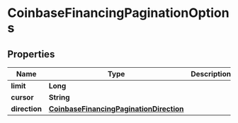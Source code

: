 
# CoinbaseFinancingPaginationOptions

## Properties
Name | Type | Description | Notes
------------ | ------------- | ------------- | -------------
**limit** | **Long** |  |  [optional]
**cursor** | **String** |  |  [optional]
**direction** | [**CoinbaseFinancingPaginationDirection**](CoinbaseFinancingPaginationDirection.md) |  |  [optional]



